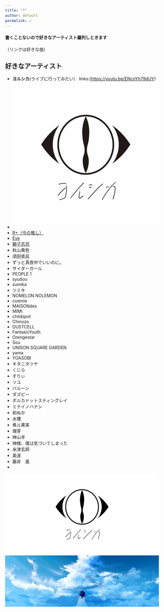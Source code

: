 ```yaml
---
title: "?"
author: default
permalink: /
---
```


#### 書くことないので好きなアーティスト羅列しときます  
（リンクは好きな曲）
  
## 好きなアーティスト
 - **ヨルシカ**(ライブに行ってみたい） links:(https://youtu.be/ENcnYh79dUY)  
 - ![image](assets/images/AEA12BE1-95AB-4BAC-8491-F730A94F37D1-5183-0000049BF40F67BF.JPG)
 - [R+（今の推し）](https://youtu.be/VuXLyCqHvqU)
 - [Eve](https://youtu.be/U7L-3VXAkSA)
 - [獅子志司](https://youtu.be/2OQH5cFlHMc)
 - 秋山黄色
 - 須田景凪
 - ずっと真夜中でいいのに。
 - サイダーガール
 - PEOPLE 1
 - syudou
 - sumika
 - ツミキ
 - NOMELON NOLEMON
 - coemie
 - MAISONdes
 - MIMI
 - childspot
 - Chinozo
 - DUSTCELL
 - FantasicYouth
 - Orengestar
 - Sou
 - UNISON SQUARE GARDEN
 - yama
 - YOASOBI
 - キタニタツヤ
 - くじら
 - すりぃ
 - ツユ
 - バルーン
 - ダズビー
 - ポルカドットスティングレイ
 - ミテイノハナシ
 - 和ぬか
 - 水槽
 - 煮ル果実
 - 理芽
 - 神山羊
 - 神様、僕は気づいてしまった
 - 米津玄師
 - 美波
 - 藤井　風
 - 
![image](/assets/images/ogimg.png)
![image](assets/images/icons/1500x500.jpeg)
